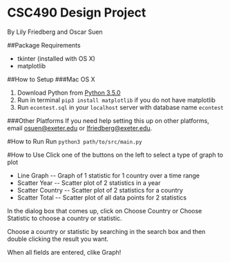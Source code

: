 # CSC490 Design Project
By Lily Friedberg and Oscar Suen

##Package Requirements
- tkinter (installed with OS X)
- matplotlib

##How to Setup
###Mac OS X
1. Download Python from [Python 3.5.0](https://www.python.org/downloads/)
2. Run in terminal `pip3 install matplotlib` if you do not have matplotlib
3. Run `econtest.sql` in your `localhost` server with database name `econtest`

###Other Platforms
If you need help setting this up on other platforms, email [osuen@exeter.edu](mailto:osuen@exeter.edu) or [lfriedberg@exeter.edu](mailto:lfriedberg@exeter.edu).

#How to Run
Run `python3 path/to/src/main.py`

#How to Use
Click one of the buttons on the left to select a type of graph to plot
- Line Graph
-- Graph of 1 statistic for 1 country over a time range
- Scatter Year
-- Scatter plot of 2 statistics in a year
- Scatter Country
-- Scatter plot of 2 statistics for a country
- Scatter Total
-- Scatter plot of all data points for 2 statistics

In the dialog box that comes up, click on Choose Country or Choose Statistic to choose a country or statistic.

Choose a country or statistic by searching in the search box and then double clicking the result you want.

When all fields are entered, clike Graph!